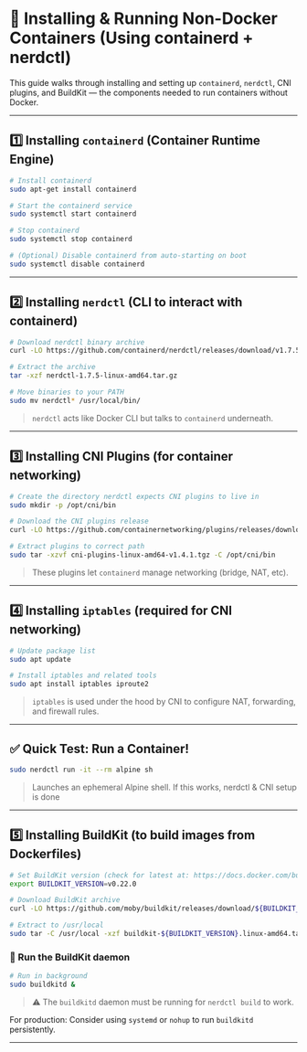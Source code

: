 
# 🐳 Installing & Running Non-Docker Containers (Using containerd + nerdctl)

This guide walks through installing and setting up `containerd`, `nerdctl`, CNI plugins, and BuildKit — the components needed to run containers without Docker.

---

## 1️⃣ Installing `containerd` (Container Runtime Engine)

```bash
# Install containerd
sudo apt-get install containerd

# Start the containerd service
sudo systemctl start containerd

# Stop containerd
sudo systemctl stop containerd

# (Optional) Disable containerd from auto-starting on boot
sudo systemctl disable containerd
```

---

## 2️⃣ Installing `nerdctl` (CLI to interact with containerd)

```bash
# Download nerdctl binary archive
curl -LO https://github.com/containerd/nerdctl/releases/download/v1.7.5/nerdctl-1.7.5-linux-amd64.tar.gz

# Extract the archive
tar -xzf nerdctl-1.7.5-linux-amd64.tar.gz

# Move binaries to your PATH
sudo mv nerdctl* /usr/local/bin/
```

> `nerdctl` acts like Docker CLI but talks to `containerd` underneath.

---

## 3️⃣ Installing CNI Plugins (for container networking)

```bash
# Create the directory nerdctl expects CNI plugins to live in
sudo mkdir -p /opt/cni/bin

# Download the CNI plugins release
curl -LO https://github.com/containernetworking/plugins/releases/download/v1.4.1/cni-plugins-linux-amd64-v1.4.1.tgz

# Extract plugins to correct path
sudo tar -xzvf cni-plugins-linux-amd64-v1.4.1.tgz -C /opt/cni/bin
```

> These plugins let `containerd` manage networking (bridge, NAT, etc).

---

## 4️⃣ Installing `iptables` (required for CNI networking)

```bash
# Update package list
sudo apt update

# Install iptables and related tools
sudo apt install iptables iproute2
```

> `iptables` is used under the hood by CNI to configure NAT, forwarding, and firewall rules.

---

## ✅ Quick Test: Run a Container!

```bash
sudo nerdctl run -it --rm alpine sh
```

> Launches an ephemeral Alpine shell. If this works, nerdctl & CNI setup is done 

---

## 5️⃣ Installing BuildKit (to build images from Dockerfiles)

```bash
# Set BuildKit version (check for latest at: https://docs.docker.com/build/buildkit/)
export BUILDKIT_VERSION=v0.22.0

# Download BuildKit archive
curl -LO https://github.com/moby/buildkit/releases/download/${BUILDKIT_VERSION}/buildkit-${BUILDKIT_VERSION}.linux-amd64.tar.gz

# Extract to /usr/local
sudo tar -C /usr/local -xzf buildkit-${BUILDKIT_VERSION}.linux-amd64.tar.gz
```

### 🔧 Run the BuildKit daemon

```bash
# Run in background
sudo buildkitd &
```

> ⚠️ The `buildkitd` daemon must be running for `nerdctl build` to work.

For production: Consider using `systemd` or `nohup` to run `buildkitd` persistently.

---
